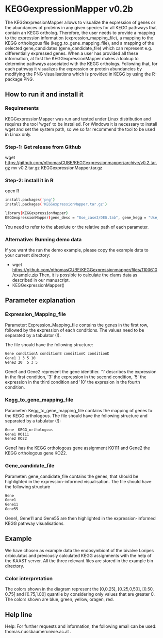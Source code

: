# KEGGexpressionMapper v0.2b
The KEGGexpressionMapper allows to visualize the expression of genes or the abundances of proteins in any given species for all KEGG pathways that contain an KEGG ortholog. Therefore, the user needs to provide a mapping to the expression information (expression_mapping_file), a mapping to the KEGG orthologous file (kegg_to_gene_mapping_file), and a mapping of the selected gene_candidates (gene_candidate_file) which can represent e.g. differentially expressed genes. When a user has provided all these information, at first the KEGGexpressionMapper makes a lookup to determine 
pathways associated with the KEGG orthologs. Following that, for each pathway it visualizes the expression or protein abundancies by modifying the PNG visualisations which is provided in KEGG by using the R-package PNG.

## How to run it and install it

### Requirements
KEGGexpressionMapper was run and tested under Linux distribution and requires the tool 'wget' to be installed.
For Windows it is necessary to install wget and set the system path, so we so far recommend the tool to be used
in Linux only.

### Step-1: Get release from Github
wget https://github.com/nthomasCUBE/KEGGexpressionmapper/archive/v0.2.tar.gz
mv v0.2.tar.gz KEGGexpressionMapper.tar.gz

### Step-2: install it in R
open R

```bash
install.packages('png')
install.packages('KEGGexpressionMapper.tar.gz')

library(KEGGexpressionMapper)
KEGGexpressionMapper(gene_desc = "Use_case2/DEG.tab", gene_kegg = "Use_case2/KEGG.tab", gene_expr = "Use_case2/EXPRESSION.tab", is_timeseries = FALSE, excel = NA)
```
You need to refer to the absolute or the relative path of each parameter.

### Alternative: Running demo data
If you want the run the demo example, please copy the example data to your current directory: 
- wget https://github.com/nthomasCUBE/KEGGexpressionmapper/files/1100610/example.zip
Then, it is possible to calculate the clams data as described in our manuscript.
- KEGGexpressionMapper()

## Parameter explanation
### Expression_Mapping_file
Parameter: Expression_Mapping_file contains the genes in the first row, followed by the expression of each conditions. The values need to be separated by a tabulator (!).

The file should have the following structure:
```bash
Gene conditionA conditionB conditionC conditionD
Gene1 1 3 5 10
Gene2 20  5 3 5
```
Gene1 and Gene2 represent the gene identifier. '1' describes the expression in the first condition, '3' the expression in the second condition, '5' the expression in the third condition and '10' the expresion in the fourth condition.

### Kegg_to_gene_mapping_file
Parameter: Kegg_to_gene_mapping_file contains the mapping of genes to the KEGG orthologous.
The file should have the following structure and separated by a tabulatur (!):
```bash
Gene  KEGG_orthologous
Gene1 KO111
Gene2 KO22
```
Gene1 has the KEGG orthologous gene assignment KO111 and Gene2 the KEGG orthologous gene KO22.

### Gene_candidate_file 
Parameter: gene_candidate_file contains the genes, that should be highlighted in the expression-informed visualisation.
The file should have the following structure
```bash
Gene
Gene1
Gene11
Gene55
```
Gene1, Gene11 and Gene55 are then highlighted in the expression-informed KEGG pathway visualisations.

## Example
We have chosen as example data the endosymbiont of the bivalve Loripes orbiculatus and previously calculated KEGG assignments
with the help of the KAAST server.  All the three relevant files are stored in the example bin directory.

### Color interpretation

The colors shown in the diagram represent the [0,0.25], [0.25,0,50], [0.50, 0.75] and [0.75,1.00] quantile by considering
only values that are greater 0. The colors shown are blue, green, yellow, oragen, red.

## Help line
Help:
For further requests and information, the following email can be used: thomas.nussbaumer<AT>univie.ac.at .



